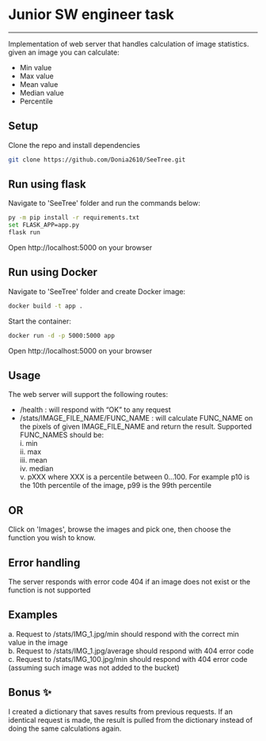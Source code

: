 # Junior SW engineer task
______________________________

Implementation of web server that handles calculation of image statistics. given an image you can calculate:
- Min value 
- Max value
- Mean value
- Median value
- Percentile 

## Setup
Clone the repo and install dependencies
```sh
git clone https://github.com/Donia2610/SeeTree.git
```

## Run using flask
Navigate to 'SeeTree' folder and run the commands below:
```sh
py -m pip install -r requirements.txt
set FLASK_APP=app.py
flask run
```
Open http://localhost:5000 on your browser

## Run using Docker
Navigate to 'SeeTree' folder and create Docker image:
```sh
docker build -t app .
```
Start the container:
```sh
docker run -d -p 5000:5000 app
```
Open http://localhost:5000 on your browser

## Usage 
 The web server will support the following routes:
- /health : will respond with “OK” to any request
- /stats/IMAGE_FILE_NAME/FUNC_NAME : will calculate FUNC_NAME on the pixels of given IMAGE_FILE_NAME and return the result. 
Supported FUNC_NAMES should be:<br>
i. min <br>
ii. max <br>
iii. mean <br>
iv. median <br>
v. pXXX where XXX is a percentile between 0...100. For example p10 is the 10th percentile of the image, p99 is the 99th percentile

## OR
Click on 'Images', browse the images and pick one, then choose the function you wish to know.

## Error handling 
The server responds with error code 404 if an image does not exist or the function is not supported

## Examples
a. Request to /stats/IMG_1.jpg/min should respond with the correct min value in the image <br>
b. Request to /stats/IMG_1.jpg/average should respond with 404 error code <br>
c. Request to /stats/IMG_100.jpg/min should respond with 404 error code (assuming such image was not added to the bucket)

## Bonus ✨
I created a dictionary that saves results from previous requests. If an identical request is made, the result is pulled from the dictionary instead of doing the same calculations again.



